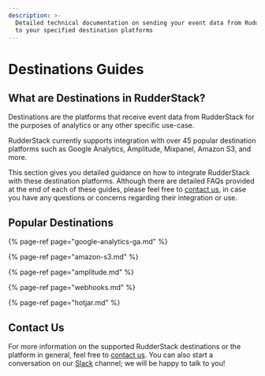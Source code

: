 ```yaml
---
description: >-
  Detailed technical documentation on sending your event data from RudderStack
  to your specified destination platforms
---
```


# Destinations Guides

## What are Destinations in RudderStack?

Destinations are the platforms that receive event data from RudderStack for the purposes of analytics or any other specific use-case.

RudderStack currently supports integration with over 45 popular destination platforms such as Google Analytics, Amplitude, Mixpanel, Amazon S3, and more.

This section gives you detailed guidance on how to integrate RudderStack with these destination platforms. Although there are detailed FAQs provided at the end of each of these guides, please feel free to [contact us](https://rudderstack.com/contact/), in case you have any questions or concerns regarding their integration or use.

## Popular Destinations

{% page-ref page="google-analytics-ga.md" %}

{% page-ref page="amazon-s3.md" %}

{% page-ref page="amplitude.md" %}

{% page-ref page="webhooks.md" %}

{% page-ref page="hotjar.md" %}

## Contact Us

For more information on the supported RudderStack destinations or the platform in general, feel free to [contact us](mailto:%20contact@rudderstack.com). You can also start a conversation on our [Slack](https://resources.rudderstack.com/join-rudderstack-slack) channel; we will be happy to talk to you!

